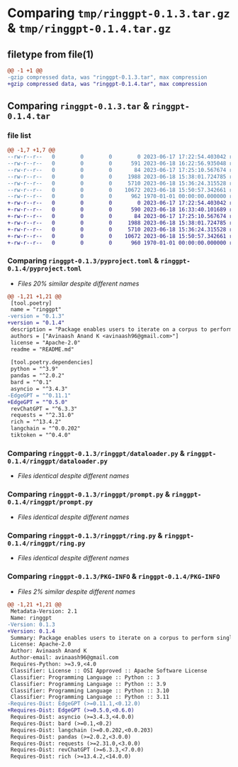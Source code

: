 # Comparing `tmp/ringgpt-0.1.3.tar.gz` & `tmp/ringgpt-0.1.4.tar.gz`

## filetype from file(1)

```diff
@@ -1 +1 @@
-gzip compressed data, was "ringgpt-0.1.3.tar", max compression
+gzip compressed data, was "ringgpt-0.1.4.tar", max compression
```

## Comparing `ringgpt-0.1.3.tar` & `ringgpt-0.1.4.tar`

### file list

```diff
@@ -1,7 +1,7 @@
--rw-r--r--   0        0        0        0 2023-06-17 17:22:54.403042 ringgpt-0.1.3/README.md
--rw-r--r--   0        0        0      591 2023-06-18 16:22:56.935048 ringgpt-0.1.3/pyproject.toml
--rw-r--r--   0        0        0       84 2023-06-17 17:25:10.567674 ringgpt-0.1.3/ringgpt/__init__.py
--rw-r--r--   0        0        0     1988 2023-06-18 15:38:01.724785 ringgpt-0.1.3/ringgpt/dataloader.py
--rw-r--r--   0        0        0     5710 2023-06-18 15:36:24.315528 ringgpt-0.1.3/ringgpt/prompt.py
--rw-r--r--   0        0        0    10672 2023-06-18 15:50:57.342661 ringgpt-0.1.3/ringgpt/ring.py
--rw-r--r--   0        0        0      962 1970-01-01 00:00:00.000000 ringgpt-0.1.3/PKG-INFO
+-rw-r--r--   0        0        0        0 2023-06-17 17:22:54.403042 ringgpt-0.1.4/README.md
+-rw-r--r--   0        0        0      590 2023-06-18 16:33:40.101689 ringgpt-0.1.4/pyproject.toml
+-rw-r--r--   0        0        0       84 2023-06-17 17:25:10.567674 ringgpt-0.1.4/ringgpt/__init__.py
+-rw-r--r--   0        0        0     1988 2023-06-18 15:38:01.724785 ringgpt-0.1.4/ringgpt/dataloader.py
+-rw-r--r--   0        0        0     5710 2023-06-18 15:36:24.315528 ringgpt-0.1.4/ringgpt/prompt.py
+-rw-r--r--   0        0        0    10672 2023-06-18 15:50:57.342661 ringgpt-0.1.4/ringgpt/ring.py
+-rw-r--r--   0        0        0      960 1970-01-01 00:00:00.000000 ringgpt-0.1.4/PKG-INFO
```

### Comparing `ringgpt-0.1.3/pyproject.toml` & `ringgpt-0.1.4/pyproject.toml`

 * *Files 20% similar despite different names*

```diff
@@ -1,21 +1,21 @@
 [tool.poetry]
 name = "ringgpt"
-version = "0.1.3"
+version = "0.1.4"
 description = "Package enables users to iterate on a corpus to perform single shot completion tasks leveraging GPT-3.5, Bard and Bing Chat"
 authors = ["Avinaash Anand K <avinaash96@gmail.com>"]
 license = "Apache-2.0"
 readme = "README.md"
 
 [tool.poetry.dependencies]
 python = "^3.9"
 pandas = "^2.0.2"
 bard = "^0.1"
 asyncio = "^3.4.3"
-EdgeGPT = "^0.11.1"
+EdgeGPT = "^0.5.0"
 revChatGPT = "^6.3.3"
 requests = "^2.31.0"
 rich = "^13.4.2"
 langchain = "^0.0.202"
 tiktoken = "^0.4.0"
```

### Comparing `ringgpt-0.1.3/ringgpt/dataloader.py` & `ringgpt-0.1.4/ringgpt/dataloader.py`

 * *Files identical despite different names*

### Comparing `ringgpt-0.1.3/ringgpt/prompt.py` & `ringgpt-0.1.4/ringgpt/prompt.py`

 * *Files identical despite different names*

### Comparing `ringgpt-0.1.3/ringgpt/ring.py` & `ringgpt-0.1.4/ringgpt/ring.py`

 * *Files identical despite different names*

### Comparing `ringgpt-0.1.3/PKG-INFO` & `ringgpt-0.1.4/PKG-INFO`

 * *Files 2% similar despite different names*

```diff
@@ -1,21 +1,21 @@
 Metadata-Version: 2.1
 Name: ringgpt
-Version: 0.1.3
+Version: 0.1.4
 Summary: Package enables users to iterate on a corpus to perform single shot completion tasks leveraging GPT-3.5, Bard and Bing Chat
 License: Apache-2.0
 Author: Avinaash Anand K
 Author-email: avinaash96@gmail.com
 Requires-Python: >=3.9,<4.0
 Classifier: License :: OSI Approved :: Apache Software License
 Classifier: Programming Language :: Python :: 3
 Classifier: Programming Language :: Python :: 3.9
 Classifier: Programming Language :: Python :: 3.10
 Classifier: Programming Language :: Python :: 3.11
-Requires-Dist: EdgeGPT (>=0.11.1,<0.12.0)
+Requires-Dist: EdgeGPT (>=0.5.0,<0.6.0)
 Requires-Dist: asyncio (>=3.4.3,<4.0.0)
 Requires-Dist: bard (>=0.1,<0.2)
 Requires-Dist: langchain (>=0.0.202,<0.0.203)
 Requires-Dist: pandas (>=2.0.2,<3.0.0)
 Requires-Dist: requests (>=2.31.0,<3.0.0)
 Requires-Dist: revChatGPT (>=6.3.3,<7.0.0)
 Requires-Dist: rich (>=13.4.2,<14.0.0)
```

